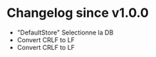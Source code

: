 # Changelog since v1.0.0
- "DefaultStore" Selectionne la DB 
- Convert CRLF to LF 
- Convert CRLF to LF 
